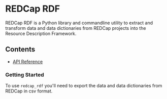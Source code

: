 # REDCap RDF

REDCap RDF is a Python library and commandline utility to extract and 
transform data and data dictionaries from REDCap projects into the 
Resource Description Framework.

Contents
--------
* [API Reference](api.md)

### Getting Started
To use `redcap_rdf` you'll need to export the data and data dictionaries
 from REDCap in csv format.